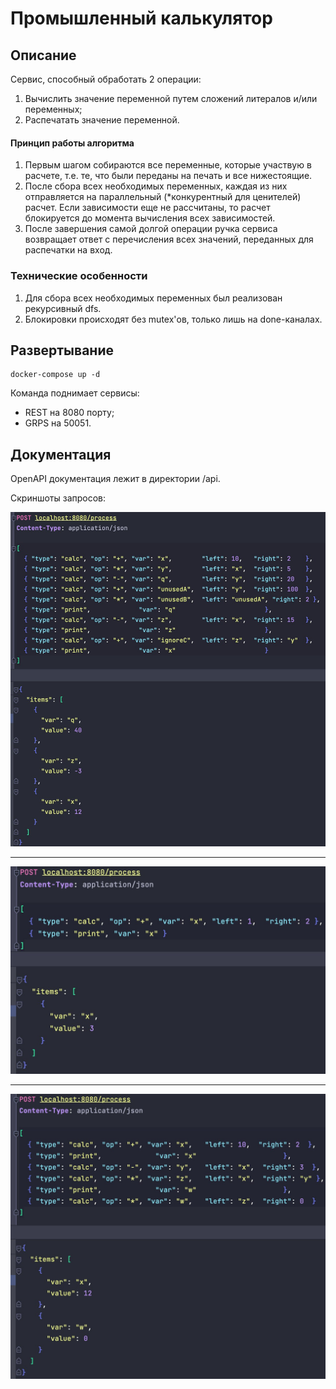 # Промышленный калькулятор

## Описание
Сервис, способный обработать 2 операции:
1. Вычислить значение переменной путем сложений литералов и/или переменных;
2. Распечатать значение переменной.


#### Принцип работы алгоритма
1. Первым шагом собираются все переменные, которые участвую в расчете, т.е. те, что были переданы на печать и все нижестоящие.
2. После сбора всех необходимых переменных, каждая из них отправляется на параллельный (*конкурентный для ценителей) расчет. Если зависимости еще не рассчитаны, то расчет блокируется до момента вычисления всех зависимостей.
3. После завершения самой долгой операции ручка сервиса возвращает ответ с перечисления всех значений, переданных для распечатки на вход.


### Технические особенности
1. Для сбора всех необходимых переменных был реализован рекурсивный dfs.
2. Блокировки происходят без mutex'ов, только лишь на done-каналах.



## Развертывание

```
docker-compose up -d
```

Команда поднимает сервисы:
- REST на 8080 порту;
- GRPS на 50051.

## Документация

OpenAPI документация лежит в директории /api.

Скриншоты запросов:

![image](./docs/img/1.jpg)
______
![image](./docs/img/2.jpg)
______
![image](./docs/img/3.jpg)